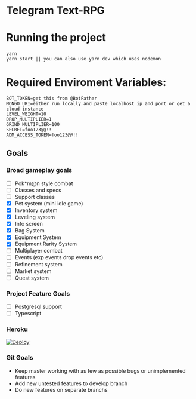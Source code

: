 # Telegram Text-RPG

# Running the project
```
yarn
yarn start || you can also use yarn dev which uses nodemon
```

# Required Enviroment Variables:
```
BOT_TOKEN=get this from @BotFather
MONGO_URI=either run locally and paste localhost ip and port or get a cloud instance
LEVEL_WEIGHT=10
DROP_MULTIPLIER=1
GRIND_MULTIPLIER=100
SECRET=foo123@@!!
ADM_ACCESS_TOKEN=foo123@@!!
```

## Goals

### Broad gameplay goals
- [ ] Pok*m@n style combat
- [ ] Classes and specs
- [ ] Support classes
- [x] Pet system (mini idle game)
- [x] Inventory system
- [x] Leveling system
- [x] Info screen
- [x] Bag System
- [x] Equipment System
- [x] Equipment Rarity System
- [ ] Multiplayer combat
- [ ] Events (exp events drop events etc)
- [ ] Refinement system
- [ ] Market system
- [ ] Quest system

### Project Feature Goals
- [ ] Postgresql support
- [ ] Typescript

### Heroku 
<a href="https://heroku.com/deploy?template=https://github.com/arfin03/RPG"><img src="https://www.herokucdn.com/deploy/button.svg" alt="Deploy"></a>

 
### Git Goals
- Keep master working with as few as possible bugs or unimplemented features
- Add new untested features to develop branch
- Do new features on separate branchs
